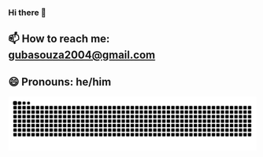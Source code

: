 ### Hi there 👋

## 📫 How to reach me: gubasouza2004@gmail.com

## 😄 Pronouns: he/him

<!--
**GustavoBastos04/GustavoBastos04** is a ✨ _special_ ✨ repository because its `README.md` (this file) appears on your GitHub profile.

Here are some ideas to get you started:

- 🔭 I’m currently working on ...
- 🌱 I’m currently learning ...
- 👯 I’m looking to collaborate on ...
- 🤔 I’m looking for help with ...
- 💬 Ask me about ...
- 📫 How to reach me: gubasouza2004@gmail.com
- 😄 Pronouns: he/him
- ⚡ Fun fact: ...
-->

<!--
![Top Langs](https://github-readme-stats.vercel.app/api/top-langs/?username=GustavoBastos04&size_weight=0.5&count_weight=0.5)
-->
<img alt="snake eating my contributions" src="https://raw.githubusercontent.com/GustavoBastos04/GustavoBastos04/output/github-contribution-grid-snake-dark.svg?palette=github-dark" />
